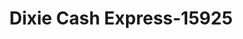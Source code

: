 ---
f_zip-code: 37055
f_state-code: TN
title: Dixie Cash Express-15925
f_phone: 615-446-1121
f_city-only: Dickson
f_address: 1928 Highway 46 South Dickson
f_location-unique-id: '15925'
slug: dixie-cash-express-15925
updated-on: '2024-05-30T13:46:58.046Z'
created-on: '2024-05-30T13:36:59.803Z'
published-on: '2024-05-30T13:54:32.469Z'
f_city-state: cms/city/dickson-tn.md
f_company: cms/company/dixie-cash-express.md
f_state: cms/state/tennessee.md
layout: '[payday-loan].html'
tags: payday-loan
---